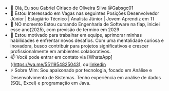 
- 👋 Olá, Eu sou Gabriel Ciriaco de Oliveira Silva @Gabsgc01
- 👀 Estou Interessado em Vagas nas seguintes Posições Desenvolvedor Júnior | Estagiário Técnico | Analista Júnior | Jovem Aprendiz em TI
- 🌱 NO momento Estou cursando Engenharia de Software na fiap, iniciei esse ano(2025), com previsão de termino em 2029
- 💞️ Estou motivado para trabalhar em equipe, aprimorar minhas habilidades e enfrentar novos desafios. Com uma mentalidade curiosa e inovadora, busco contribuir para projetos significativos e crescer profissionalmente em ambientes colaborativos.
- 📫 Você pode entrar em contato via [WhatsApp]((https://wa.me/5511954825043), ou [linkedin](https://www.linkedin.com/in/gabriel-ciriaco-a43b0a198/)
- ⚡ Sobre Mim: Sou apaixonado por tecnologia, focado em Análise e Desenvolvimento de Sistemas. Tenho experiência em análise de dados (SQL, Excel) e programação em Java.


<!---
Gabsgc01/Gabsgc01 is a ✨ special ✨ repository because its `README.md` (this file) appears on your GitHub profile.
You can click the Preview link to take a look at your changes.
--->
